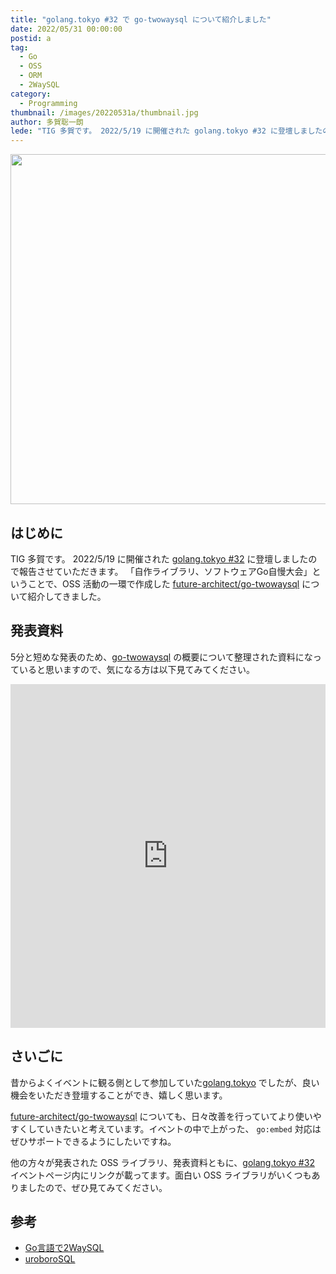 ```yaml
---
title: "golang.tokyo #32 で go-twowaysql について紹介しました"
date: 2022/05/31 00:00:00
postid: a
tag:
  - Go
  - OSS
  - ORM
  - 2WaySQL
category:
  - Programming
thumbnail: /images/20220531a/thumbnail.jpg
author: 多賀聡一朗
lede: "TIG 多賀です。 2022/5/19 に開催された golang.tokyo #32 に登壇しましたので報告させていただきます。「自作ライブラリ、ソフトウェアGo自慢大会」ということで、OSS 活動の一環で作成したfuture-architect/go-twowaysqlについて紹介してきました。"
---
```


<img src="/images/20220531a/top.jpg" alt="" width="1000" height="560">

## はじめに

TIG 多賀です。 2022/5/19 に開催された [golang.tokyo #32](https://golangtokyo.connpass.com/event/246982/) に登壇しましたので報告させていただきます。
「自作ライブラリ、ソフトウェアGo自慢大会」ということで、OSS 活動の一環で作成した [future-architect/go-twowaysql](https://github.com/future-architect/go-twowaysql) について紹介してきました。

## 発表資料

5分と短めな発表のため、[go-twowaysql](https://github.com/future-architect/go-twowaysql) の概要について整理された資料になっていると思いますので、気になる方は以下見てみてください。

<iframe src="https://docs.google.com/presentation/d/1mkqEEb7eNtkXnW-t_lw3OPmTrD7JoR04SDSvy6WhjPg/embed?start=false&loop=false&delayms=3000" frameborder="0" width="100%" height="550" allowfullscreen="true" mozallowfullscreen="true" webkitallowfullscreen="true"></iframe>

## さいごに

昔からよくイベントに観る側として参加していた[golang.tokyo](https://golangtokyo.connpass.com/event/246982/) でしたが、良い機会をいただき登壇することができ、嬉しく思います。

[future-architect/go-twowaysql](https://github.com/future-architect/go-twowaysql) についても、日々改善を行っていてより使いやすくしていきたいと考えています。イベントの中で上がった、 `go:embed` 対応はぜひサポートできるようにしたいですね。

他の方々が発表された OSS ライブラリ、発表資料ともに、[golang.tokyo #32](https://golangtokyo.connpass.com/event/246982/) イベントページ内にリンクが載ってます。面白い OSS ライブラリがいくつもありましたので、ぜひ見てみてください。

## 参考

- [Go言語で2WaySQL](https://future-architect.github.io/articles/20210803a/)
- [uroboroSQL](https://future-architect.github.io/uroborosql-doc/)
